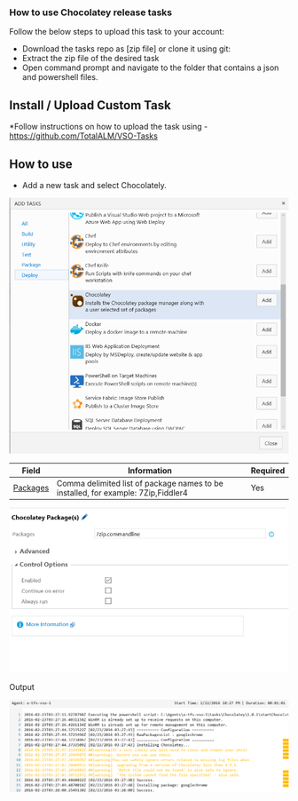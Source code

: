 ### How to use **Chocolatey** release tasks

Follow the below steps to upload this task to your account:

* Download the tasks repo as [zip file] or clone it using git:
* Extract the zip file of the desired task
* Open command prompt and navigate to the folder that contains a json and powershell files.

## Install / Upload Custom Task

*Follow instructions on how to upload the task using - https://github.com/TotalALM/VSO-Tasks

## How to use

* Add a new task and select Chocolately.

![tfs-cli](docs/SelectTask.png "Task")

| **Field** | **Information** | **Required** |
| --- | --- | --- |
| [Packages](https://chocolatey.org/) | Comma delimited list of package names to be installed, for example: 7Zip,Fiddler4 | Yes |

![tfs-cli](docs/Values.png "Values")

Output

![tfs-cli](docs/Output.png "Ouput")

